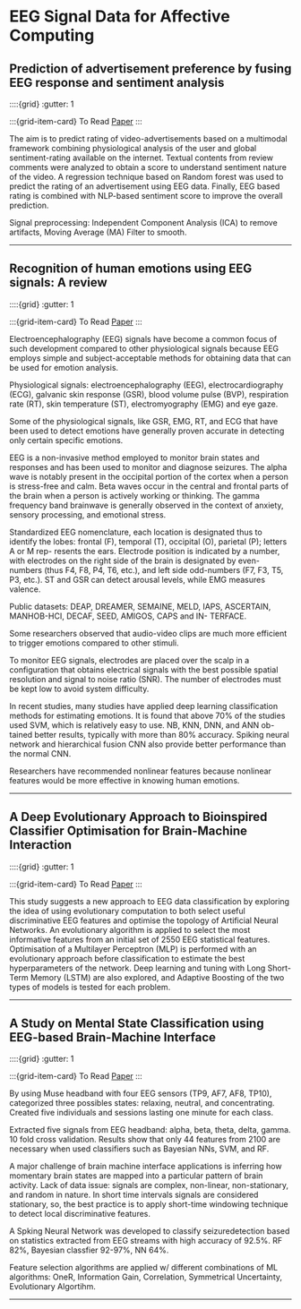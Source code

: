 # EEG Signal Data for Affective Computing

## Prediction of advertisement preference by fusing EEG response and sentiment analysis

::::{grid}
:gutter: 1

:::{grid-item-card} To Read
[Paper](https://www.sciencedirect.com/science/article/pii/S0893608017300345)
:::

The aim is to predict rating of video-advertisements based on a multimodal framework combining physiological analysis of the user and global sentiment-rating available on the internet. Textual contents from review comments were analyzed to obtain a score to understand sentiment nature of the video. A regression technique based on Random forest was used to predict the rating of an advertisement using EEG data. Finally, EEG based rating is combined with NLP-based sentiment score to improve the overall prediction.

Signal preprocessing: Independent Component Analysis (ICA) to remove artifacts, Moving Average (MA) Filter to smooth.

---

## Recognition of human emotions using EEG signals: A review

::::{grid}
:gutter: 1

:::{grid-item-card} To Read
[Paper](https://www.sciencedirect.com/science/article/abs/pii/S001048252100490X)
:::

Electroencephalography (EEG) signals have become a common focus of such development compared to other physiological signals because EEG employs simple and subject-acceptable methods for obtaining data that can be used for emotion analysis.

Physiological signals: electroencephalography (EEG), electrocardiography (ECG), galvanic skin response (GSR), blood volume pulse (BVP), respiration rate (RT), skin temperature (ST), electromyography (EMG) and eye gaze.

Some of the physiological signals, like GSR, EMG, RT, and ECG that have been used to detect emotions have generally proven accurate in detecting only certain specific emotions.

EEG is a non-invasive method employed to monitor brain states and responses and has been used to monitor and diagnose seizures. The alpha wave is notably present in the occipital portion of the cortex when a person is stress-free and calm. Beta waves occur in the central and frontal parts of the brain when a person is actively working or thinking. The gamma frequency band brainwave is generally observed in the context of anxiety, sensory processing, and emotional stress.

Standardized EEG nomenclature, each location is designated thus to identify the lobes: frontal (F), temporal (T), occipital (O), parietal (P); letters A or M rep- resents the ears. Electrode position is indicated by a number, with electrodes on the right side of the brain is designated by even-numbers (thus F4, F8, P4, T6, etc.), and left side odd-numbers (F7, F3, T5, P3, etc.). ST and GSR can detect arousal levels, while EMG
measures valence.

Public datasets: DEAP, DREAMER, SEMAINE, MELD, IAPS, ASCERTAIN, MANHOB-HCI, DECAF, SEED, AMIGOS, CAPS and IN- TERFACE.

Some researchers observed that audio-video clips are much more efficient to trigger emotions compared to other stimuli.

To monitor EEG signals, electrodes are placed over the scalp in a configuration that obtains electrical signals with the best possible spatial resolution and signal to noise ratio (SNR). The number of electrodes must be kept low to avoid system difficulty.

In recent studies, many studies have applied deep learning classification methods for estimating emotions. It is found that above 70% of the studies used SVM, which is relatively easy to use. NB, KNN, DNN, and ANN ob- tained better results, typically with more than 80% accuracy. Spiking neural network and hierarchical fusion CNN also provide better performance than the normal CNN.

Researchers have recommended nonlinear features because nonlinear features would be more effective in knowing human emotions.

---

## A Deep Evolutionary Approach to Bioinspired Classifier Optimisation for Brain-Machine Interaction

::::{grid}
:gutter: 1

:::{grid-item-card} To Read
[Paper](https://www.hindawi.com/journals/complexity/2019/4316548/)
:::

This study suggests a new approach to EEG data classification by exploring the idea of using evolutionary computation to both select useful discriminative EEG features and optimise the topology of Artificial Neural Networks. An evolutionary algorithm is applied to select the most informative features from an initial set of 2550 EEG statistical features. Optimisation of a Multilayer Perceptron (MLP) is performed with an evolutionary approach before classification to estimate the best hyperparameters of the network. Deep learning and tuning with Long Short-Term Memory (LSTM) are also explored, and Adaptive Boosting of the two types of models is tested for each problem.

---

## A Study on Mental State Classification using EEG-based Brain-Machine Interface

::::{grid}
:gutter: 1

:::{grid-item-card} To Read
[Paper](https://ieeexplore.ieee.org/document/8710576)
:::

By using Muse headband with four EEG sensors (TP9, AF7, AF8, TP10), categorized three possibles states: relaxing, neutral, and concentrating. Created five individuals and sessions lasting one minute for each class.

Extracted five signals from EEG headband: alpha, beta, theta, delta, gamma. 10 fold cross validation. Results show that only 44 features from 2100 are necessary when used classifiers such as Bayesian NNs, SVM, and RF.

A major challenge of brain machine interface applications is inferring how momentary brain states are mapped into a particular pattern of brain activity. Lack of data issue: signals are complex, non-linear, non-stationary, and random in nature. In short time intervals signals are considered stationary, so, the best practice is to apply short-time windowing technique to detect local discriminative features. 

A Spking Neural Network was developed to classify seizuredetection based on statistics extracted from EEG streams with high accuracy of 92.5%. RF 82%, Bayesian classfier 92-97%, NN 64%.

Feature selection algorithms are applied w/ different combinations of ML algorithms: OneR, Information Gain, Correlation, Symmetrical Uncertainty, Evolutionary Algortihm. 

---

